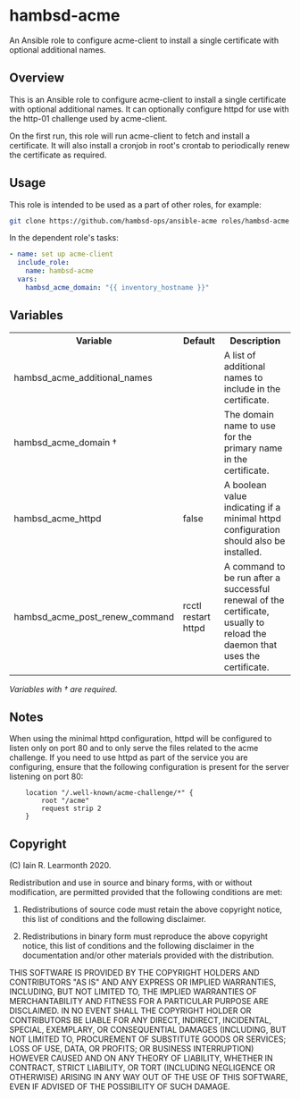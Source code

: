 # hambsd-acme

An Ansible role to configure acme-client to install a single certificate with
optional additional names.

## Overview

This is an Ansible role to configure acme-client to install a single
certificate with optional additional names.
It can optionally configure httpd for use with the http-01 challenge used by
acme-client.

On the first run, this role will run acme-client to fetch and install a
certificate. It will also install a cronjob in root's crontab to periodically
renew the certificate as required.

## Usage

This role is intended to be used as a part of other roles, for example:

```sh
git clone https://github.com/hambsd-ops/ansible-acme roles/hambsd-acme
```

In the dependent role's tasks:

```yaml
- name: set up acme-client
  include_role:
    name: hambsd-acme
  vars:
    hambsd_acme_domain: "{{ inventory_hostname }}"
```

## Variables

<table>
<tr>
<th>Variable</th><th>Default</th><th>Description</th>
</tr>
<tr>
<td>hambsd_acme_additional_names</td><td></td><td>A list of additional names to include in the certificate.</td>
</tr>
<tr>
<td>hambsd_acme_domain †</td><td></td><td>The domain name to use for the primary name in the certificate.</td>
</tr>
<tr>
<td>hambsd_acme_httpd</td><td>false</td><td>A boolean value indicating if a minimal httpd configuration should also be installed.</td>
</tr>
<tr>
<td>hambsd_acme_post_renew_command</td><td>rcctl restart httpd</td><td>A command to be run after a successful renewal of the certificate, usually to reload the daemon that uses the certificate.</td>
</tr>
</table>

*Variables with † are required.*

## Notes

When using the minimal httpd configuration, httpd will be configured to listen
only on port 80 and to only serve the files related to the acme challenge. If
you need to use httpd as part of the service you are configuring, ensure that
the following configuration is present for the server listening on port 80:

```
	location "/.well-known/acme-challenge/*" {
		root "/acme"
		request strip 2
	}
```

## Copyright

(C) Iain R. Learmonth 2020.

Redistribution and use in source and binary forms, with or without
modification, are permitted provided that the following conditions are met:

1. Redistributions of source code must retain the above copyright notice, this
   list of conditions and the following disclaimer.

2. Redistributions in binary form must reproduce the above copyright notice,
   this list of conditions and the following disclaimer in the documentation
   and/or other materials provided with the distribution.

THIS SOFTWARE IS PROVIDED BY THE COPYRIGHT HOLDERS AND CONTRIBUTORS "AS IS" AND
ANY EXPRESS OR IMPLIED WARRANTIES, INCLUDING, BUT NOT LIMITED TO, THE IMPLIED
WARRANTIES OF MERCHANTABILITY AND FITNESS FOR A PARTICULAR PURPOSE ARE
DISCLAIMED. IN NO EVENT SHALL THE COPYRIGHT HOLDER OR CONTRIBUTORS BE LIABLE
FOR ANY DIRECT, INDIRECT, INCIDENTAL, SPECIAL, EXEMPLARY, OR CONSEQUENTIAL
DAMAGES (INCLUDING, BUT NOT LIMITED TO, PROCUREMENT OF SUBSTITUTE GOODS OR
SERVICES; LOSS OF USE, DATA, OR PROFITS; OR BUSINESS INTERRUPTION) HOWEVER
CAUSED AND ON ANY THEORY OF LIABILITY, WHETHER IN CONTRACT, STRICT LIABILITY,
OR TORT (INCLUDING NEGLIGENCE OR OTHERWISE) ARISING IN ANY WAY OUT OF THE USE
OF THIS SOFTWARE, EVEN IF ADVISED OF THE POSSIBILITY OF SUCH DAMAGE.
